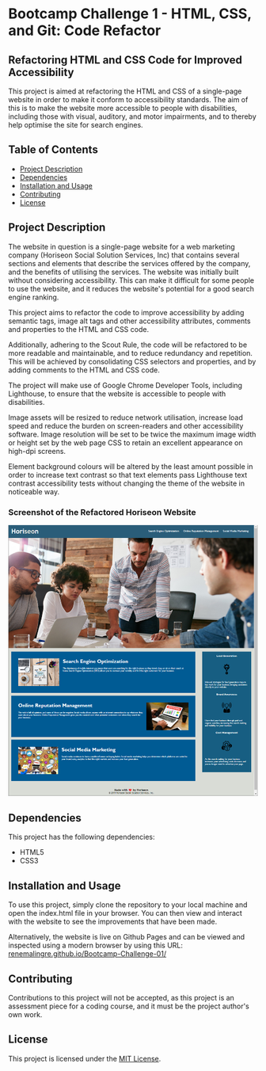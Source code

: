 # Bootcamp Challenge 1 - HTML, CSS, and Git: Code Refactor

## Refactoring HTML and CSS Code for Improved Accessibility

This project is aimed at refactoring the HTML and CSS of a single-page website in order to make it conform to accessibility standards. The aim of this is to make the website more accessible to people with disabilities, including those with visual, auditory, and motor impairments, and to thereby help optimise the site for search engines.

## Table of Contents

- [Project Description](#project-description)
- [Dependencies](#dependencies)
- [Installation and Usage](#installation-and-usage)
- [Contributing](#contributing)
- [License](#license)

## Project Description

The website in question is a single-page website for a web marketing company (Horiseon Social Solution Services, Inc) that contains several sections and elements that describe the services offered by the company, and the benefits of utilising the services. The website was initially built without considering accessibility. This can make it difficult for some people to use the website, and it reduces the website's potential for a good search engine ranking.

This project aims to refactor the code to improve accessibility by adding semantic tags, image alt tags and other accessibility attributes, comments and properties to the HTML and CSS code.

Additionally, adhering to the Scout Rule, the code will be refactored to be more readable and maintainable, and to reduce redundancy and repetition. This will be achieved by consolidating CSS selectors and properties, and by adding comments to the HTML and CSS code.

The project will make use of Google Chrome Developer Tools, including Lighthouse, to ensure that the website is accessible to people with disabilities.

Image assets will be resized to reduce network utilisation, increase load speed and reduce the burden on screen-readers and other accessibility software. Image resolution will be set to be twice the maximum image width or height set by the web page CSS to retain an excellent appearance on high-dpi screens.

Element background colours will be altered by the least amount possible in order to increase text contrast so that text elements pass Lighthouse text contrast accessibility tests without changing the theme of the website in noticeable way.

### Screenshot of the Refactored Horiseon Website

![Screenshot of the refactored website](./docs/scrshot.png)

## Dependencies

This project has the following dependencies:

- HTML5
- CSS3

## Installation and Usage

To use this project, simply clone the repository to your local machine and open the index.html file in your browser. You can then view and interact with the website to see the improvements that have been made.

Alternatively, the website is live on Github Pages and can be viewed and inspected using a modern browser by using this URL: [renemalingre.github.io/Bootcamp-Challenge-01/](https://renemalingre.github.io/Bootcamp-Challenge-01/)

## Contributing

Contributions to this project will not be accepted, as this project is an assessment piece for a coding course, and it must be the project author's own work.

## License

This project is licensed under the [MIT License](LICENSE).
